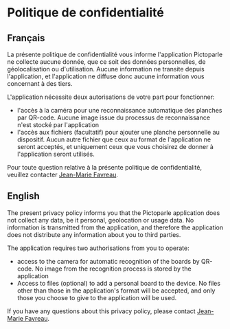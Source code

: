 # Politique de confidentialité

## Français

La présente politique de confidentialité vous informe l'application Pictoparle ne collecte aucune donnée, que ce soit des données personnelles, de géolocalisation ou d'utilisation. Aucune information ne transite depuis l'application, et l'application ne diffuse donc aucune information vous concernant à des tiers.

L'application nécessite deux autorisations de votre part pour fonctionner:

* l'accès à la caméra pour une reconnaissance automatique des planches par QR-code. Aucune image issue du processus de reconnaissance n'est stocké par l'application
* l'accès aux fichiers (facultatif) pour ajouter une planche personnelle au dispositif. Aucun autre fichier que ceux au format de l'application ne seront acceptés, et uniquement ceux que vous choisirez de donner à l'application seront utilisés.

Pour toute question relative à la présente politique de confidentialité, veuillez contacter [Jean-Marie Favreau](mailto:jeanmarie.favreau@free.fr).

## English

The present privacy policy informs you that the Pictoparle application does not collect any data, be it personal, geolocation or usage data. No information is transmitted from the application, and therefore the application does not distribute any information about you to third parties.

The application requires two authorisations from you to operate:

* access to the camera for automatic recognition of the boards by QR-code. No image from the recognition process is stored by the application
* Access to files (optional) to add a personal board to the device. No files other than those in the application's format will be accepted, and only those you choose to give to the application will be used.

If you have any questions about this privacy policy, please contact [Jean-Marie Favreau](mailto:jeanmarie.favreau@free.fr).

